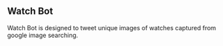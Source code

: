 ## Watch Bot

Watch Bot is designed to tweet unique images of watches captured from google image searching.
